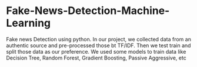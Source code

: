 # Fake-News-Detection-Machine-Learning
Fake news Detection using python. In our project, we collected data from an authentic source and pre-processed those bt TF/IDF. Then we test train and split those data as our preference. We used some models to train data like Decision Tree, Random Forest, Gradient Boosting, Passive Aggressive, etc
